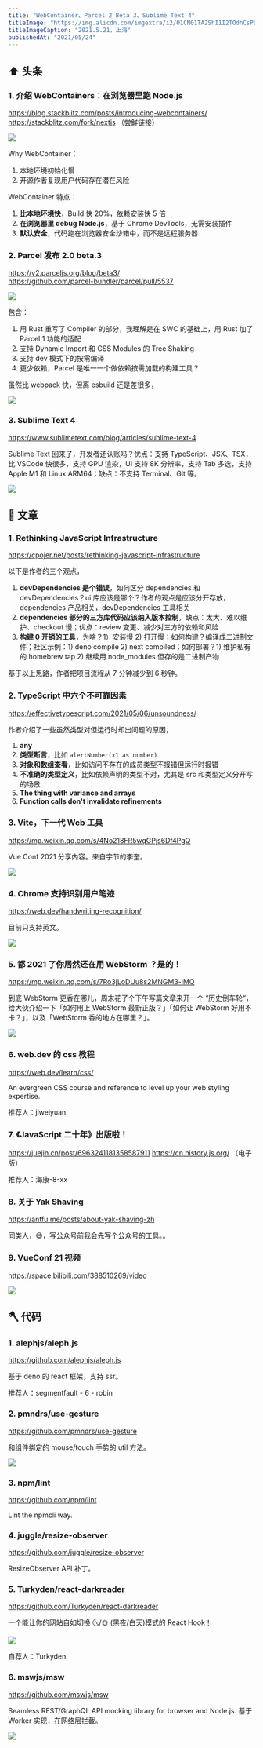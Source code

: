 ```yaml
---
title: "WebContainer、Parcel 2 Beta 3、Sublime Text 4"
titleImage: "https://img.alicdn.com/imgextra/i2/O1CN01TA2ShI1I2TOdhCsP9_!!6000000000835-2-tps-1610-906.png"
titleImageCaption: "2021.5.21，上海"
publishedAt: "2021/05/24"
---
```


## ⬆️ 头条

### 1. 介绍 WebContainers：在浏览器里跑 Node.js
https://blog.stackblitz.com/posts/introducing-webcontainers/<br />
https://stackblitz.com/fork/nextjs （尝鲜链接）

![](https://img.alicdn.com/imgextra/i2/O1CN01CUFstl1OIOreLm2Wa_!!6000000001682-1-tps-988-573.gif)

Why WebContainer：

1. 本地环境初始化慢
2. 开源作者复现用户代码存在潜在风险

WebContainer 特点：

1. **比本地环境快**，Build 快 20%，依赖安装快 5 倍
2. **在浏览器里 debug Node.js**，基于 Chrome DevTools，无需安装插件
3. **默认安全**，代码跑在浏览器安全沙箱中，而不是远程服务器

### 2. Parcel 发布 2.0 beta.3
https://v2.parceljs.org/blog/beta3/<br />
https://github.com/parcel-bundler/parcel/pull/5537

![](https://img.alicdn.com/imgextra/i3/O1CN01qkI5uT1Nv2f2qJN0i_!!6000000001631-2-tps-1240-336.png)

包含：

1. 用 Rust 重写了 Compiler 的部分，我理解是在 SWC 的基础上，用 Rust 加了 Parcel 1 功能的适配
2. 支持 Dynamic Import 和 CSS Modules 的 Tree Shaking
3. 支持 dev 模式下的按需编译
4. 更少依赖，Parcel 是唯一一个做依赖按需加载的构建工具？

虽然比 webpack 快，但离 esbuild 还是差很多，

![](https://img.alicdn.com/imgextra/i2/O1CN01kMzkIP1sbZvDQTpAD_!!6000000005785-2-tps-1920-1086.png)

### 3. Sublime Text 4
https://www.sublimetext.com/blog/articles/sublime-text-4

Sublime Text 回来了，开发者还认账吗？优点：支持 TypeScript、JSX、TSX，比 VSCode 快很多，支持 GPU 渲染，UI 支持 8K 分辨率，支持 Tab 多选，支持 Apple M1 和 Linux ARM64；缺点：不支持 Terminal、Git 等。

![](https://img.alicdn.com/imgextra/i4/O1CN01emtHzf1Vslcf3AMgf_!!6000000002709-1-tps-2000-1000.gif)


## 📝 文章

### 1. Rethinking JavaScript Infrastructure
https://cpojer.net/posts/rethinking-javascript-infrastructure

以下是作者的三个观点，

1. **devDependencies 是个错误**，如何区分 dependencies 和 devDependencies？ui 库应该是哪个？作者的观点是应该分开存放，dependencies 产品相关，devDependencies 工具相关
2. **dependencies 部分的三方库代码应该纳入版本控制**，缺点：太大、难以维护、checkout 慢；优点：review 变更、减少对三方的依赖和风险
3. **构建 0 开销的工具**，为啥？1）安装慢 2) 打开慢；如何构建？编译成二进制文件；社区示例：1) deno compile 2) next compiled；如何部署？1) 维护私有的 homebrew tap 2) 继续用 node_modules 但存的是二进制产物

基于以上思路，作者把项目流程从 7 分钟减少到 6 秒钟。

### 2. TypeScript 中六个不可靠因素
https://effectivetypescript.com/2021/05/06/unsoundness/

作者介绍了一些虽然类型对但运行时却出问题的原因，

1. **any**
2. **类型断言**，比如 `alertNumber(x1 as number)`
3. **对象和数组查看**，比如访问不存在的成员类型不报错但运行时报错
4. **不准确的类型定义**，比如依赖声明的类型不对，尤其是 src 和类型定义分开写的场景
5. **The thing with variance and arrays**
6. **Function calls don't invalidate refinements**

### 3. Vite，下一代 Web 工具
https://mp.weixin.qq.com/s/4No218FR5wqGPjs6Df4PgQ

Vue Conf 2021 分享内容。来自字节的李奎。

![](https://img.alicdn.com/imgextra/i2/O1CN01jPc0i31XioEwLnnIl_!!6000000002958-2-tps-774-342.png)

### 4. Chrome 支持识别用户笔迹
https://web.dev/handwriting-recognition/

目前只支持英文。

![](https://img.alicdn.com/imgextra/i2/O1CN01R1jmSP1qdIAbjHsri_!!6000000005518-1-tps-657-300.gif)

### 5. 都 2021 了你居然还在用 WebStorm ？是的！
https://mp.weixin.qq.com/s/7Ro3jLoDUu8s2MNGM3-lMQ

到底 WebStorm 更香在哪儿，周末花了个下午写篇文章来开一个 “历史倒车轮“，给大伙介绍一下「如何用上 WebStorm 最新正版？」「如何让 WebStorm 好用不卡？」，以及「WebStorm 香的地方在哪里？」。

![](https://img.alicdn.com/imgextra/i1/O1CN01qxqn651yzI7e5UgJU_!!6000000006649-1-tps-1080-675.gif)

### 6. web.dev 的 css 教程
https://web.dev/learn/css/

An evergreen CSS course and reference to level up your web styling expertise.

推荐人：jiweiyuan

### 7. 《JavaScript 二十年》出版啦！
https://juejin.cn/post/6963241181358587911
https://cn.history.js.org/ （电子版）

推荐人：海康-8-xx

### 8. 关于 Yak Shaving
https://antfu.me/posts/about-yak-shaving-zh

同类人，😄，写公众号前我会先写个公众号的工具。。

### 9. VueConf 21 视频
https://space.bilibili.com/388510269/video

![](https://img.alicdn.com/imgextra/i2/O1CN019EMTAM1ESnhQNZcFo_!!6000000000351-2-tps-1782-976.png)

## 🪓 代码

### 1. alephjs/aleph.js
https://github.com/alephjs/aleph.js

基于 deno 的 react 框架，支持 ssr。

推荐人：segmentfault - 6 - robin

### 2. pmndrs/use-gesture
https://github.com/pmndrs/use-gesture

和组件绑定的 mouse/touch 手势的 util 方法。

![](https://img.alicdn.com/imgextra/i4/O1CN01f89Ppt1p6UBY9n6uS_!!6000000005311-1-tps-400-300.gif)

### 3. npm/lint
https://github.com/npm/lint

Lint the npmcli way.

### 4. juggle/resize-observer
https://github.com/juggle/resize-observer

ResizeObserver API 补丁。

### 5. Turkyden/react-darkreader
https://github.com/Turkyden/react-darkreader

一个能让你的网站自如切换 🌜/🌞 (黑夜/白天)模式的 React Hook！

![](https://img.alicdn.com/imgextra/i3/O1CN014hb3ze1f2ELYcE99f_!!6000000003948-1-tps-775-308.gif)

自荐人：Turkyden

### 6. mswjs/msw
https://github.com/mswjs/msw

Seamless REST/GraphQL API mocking library for browser and Node.js. 基于 Worker 实现，在网络层拦截。

![](https://img.alicdn.com/imgextra/i3/O1CN01m1QLEN1v0QdtxjliT_!!6000000006110-2-tps-2538-1814.png)
